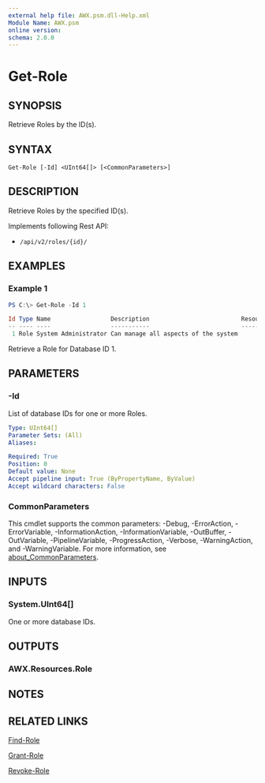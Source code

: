 ```yaml
---
external help file: AWX.psm.dll-Help.xml
Module Name: AWX.psm
online version:
schema: 2.0.0
---
```


# Get-Role

## SYNOPSIS
Retrieve Roles by the ID(s).

## SYNTAX

```
Get-Role [-Id] <UInt64[]> [<CommonParameters>]
```

## DESCRIPTION
Retrieve Roles by the specified ID(s).

Implements following Rest API:  
- `/api/v2/roles/{id}/`

## EXAMPLES

### Example 1
```powershell
PS C:\> Get-Role -Id 1

Id Type Name                 Description                          ResourceId ResourceType ResourceName
-- ---- ----                 -----------                          ---------- ------------ ------------
 1 Role System Administrator Can manage all aspects of the system
```

Retrieve a Role for Database ID 1.

## PARAMETERS

### -Id
List of database IDs for one or more Roles.

```yaml
Type: UInt64[]
Parameter Sets: (All)
Aliases:

Required: True
Position: 0
Default value: None
Accept pipeline input: True (ByPropertyName, ByValue)
Accept wildcard characters: False
```

### CommonParameters
This cmdlet supports the common parameters: -Debug, -ErrorAction, -ErrorVariable, -InformationAction, -InformationVariable, -OutBuffer, -OutVariable, -PipelineVariable, -ProgressAction, -Verbose, -WarningAction, and -WarningVariable. For more information, see [about_CommonParameters](http://go.microsoft.com/fwlink/?LinkID=113216).

## INPUTS

### System.UInt64[]
One or more database IDs.

## OUTPUTS

### AWX.Resources.Role
## NOTES

## RELATED LINKS

[Find-Role](Find-Role.md)

[Grant-Role](Grant-Role.md)

[Revoke-Role](Revoke-Role.md)
